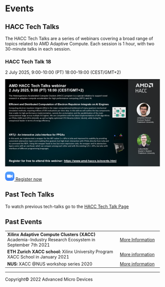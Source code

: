# Events

## HACC Tech Talks

The HACC Tech Talks are a series of webinars covering a broad range of topics related to AMD Adaptive Compute. Each session is 1 hour, with two 30-minute talks in each session.

### HACC Tech Talk 18

2 July 2025, 9:00-10:00 (PT) 18:00-19:00 (CEST/GMT+2)

[![Tech Talk 18 advert](./images/tech_talks/tt18_advert.png)](https://amd.zoom.us/webinar/register/WN__KSxFLl7RUmAk1dWG_tuMg)

[![Zoom icon](./images/zoom_30.png) Register now](https://amd.zoom.us/webinar/register/WN__KSxFLl7RUmAk1dWG_tuMg)

## Past Tech Talks

To watch previous tech-talks go to the <a href="./hacc_tech_talks.html#past-talks">HACC Tech Talk Page</a>

## Past Events

<table class="responsive">
  <tr>
    <td>
      <strong> Xilinx Adaptive Compute Clusters (XACC) </strong> Academia-Industry Research Ecosystem in September 7th 2021
    </td>
    <td>
      <a href="adapt_2021.html">More Information</a>
    </td>
  </tr>
  <tr>
    <td width="800">
      <strong>ETH Zurich XACC school: </strong>Xilinx University Program XACC School in January 2021
    </td>
    <td width="200">
      <a href="xup_ethxacc_school_2021.html">More information</a>
    </td>
  </tr>
  <tr>
    <td>
      <strong>NUS: </strong>XACC @NUS workshop series 2020
    </td>
    <td>
      <a href="https://xaccnus.github.io/">More information</a>
    </td>
  </tr>
</table>

---------------------------------------

<p class="copyright">Copyright&copy; 2022 Advanced Micro Devices</p>

